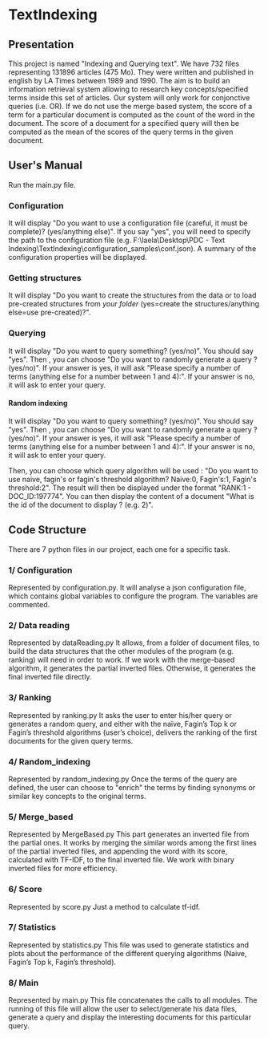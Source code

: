 # TextIndexing


## Presentation
This project is named "Indexing and Querying text". We have 732 files representing 131896 articles (475 Mo). They were written and published in english by LA Times between 1989 and 1990. The aim is to build an information retrieval system allowing to research key concepts/specified terms inside this set of articles. Our system will only work for conjonctive queries (i.e. OR). If we do not use the merge based system, the score of a term for a particular document is computed as the count of the word in the document. The score of a document for a specified query will then be computed as the mean of the scores of the query terms in the given document.

## User's Manual
Run the main.py file.

### Configuration
It will display "Do you want to use a configuration file (careful, it must be complete)?  (yes/anything else)". If you say "yes", you will need to specify the path to the configuration file (e.g. F:\laela\Desktop\PDC - Text Indexing\TextIndexing\configuration_samples\conf.json). A summary of the configuration properties will be displayed.

### Getting structures
It will display "Do you want to create the structures from the data or to load pre-created structures from *your folder* (yes=create the structures/anything else=use pre-created)?".

### Querying
It will display "Do you want to query something? (yes/no)". You should say "yes". Then , you can choose "Do you want to randomly generate a query ? (yes/no)". If your answer is yes, it will ask "Please specify a number of terms (anything else for a number between 1 and 4):". If your answer is no, it will ask to enter your query.

#### Random indexing
It will display "Do you want to query something? (yes/no)". You should say "yes". Then , you can choose "Do you want to randomly generate a query ? (yes/no)". If your answer is yes, it will ask "Please specify a number of terms (anything else for a number between 1 and 4):". If your answer is no, it will ask to enter your query.

Then, you can choose which query algorithm will be used : "Do you want to use naive, fagin's or fagin's threshold algorithm? Naive:0, Fagin's:1, Fagin's threshold:2". The result will then be displayed under the format "RANK:1 - DOC_ID:197774". You can then display the content of a document "What is the id of the document to display ? (e.g. 2)".


## Code Structure
There are 7 python files in our project, each one for a specific task.
### 1/ Configuration
Represented by configuration.py. 
It will analyse a json configuration file, which contains global variables to configure the program. The variables are commented.
### 2/ Data reading
Represented by dataReading.py
It allows, from a folder of document files, to build the data structures that the other modules of the program (e.g. ranking) will need in order to work. If we work with the merge-based algorithm, it generates the partial inverted files. Otherwise, it generates the final inverted file directly.
### 3/ Ranking
Represented by ranking.py
It asks the user to enter his/her query or generates a random query, and either with the naïve, Fagin’s Top k or Fagin’s threshold algorithms (user’s choice), delivers the ranking of the first documents for the given query terms.
### 4/ Random_indexing
Represented by random_indexing.py
Once the terms of the query are defined, the user can choose to "enrich" the terms by finding synonyms or similar key concepts to the original terms.
### 5/ Merge_based
Represented by MergeBased.py
This part generates an inverted file from the partial ones. It works by merging the similar words among the first lines of the partial inverted files, and appending the word with its score, calculated with TF-IDF, to the final inverted file. We work with binary inverted files for more efficiency.
### 6/ Score
Represented by score.py
Just a method to calculate tf-idf.
### 7/ Statistics
Represented by statistics.py
This file was used to generate statistics and plots about the performance of the different querying algorithms (Naive, Fagin’s Top k, Fagin’s threshold).
### 8/ Main
Represented by main.py
This file concatenates the calls to all modules. The running of this file will allow the user to select/generate his data files, generate a query and display the interesting documents for this particular query.

